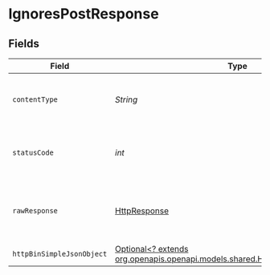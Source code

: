 # IgnoresPostResponse


## Fields

| Field                                                                                                                            | Type                                                                                                                             | Required                                                                                                                         | Description                                                                                                                      |
| -------------------------------------------------------------------------------------------------------------------------------- | -------------------------------------------------------------------------------------------------------------------------------- | -------------------------------------------------------------------------------------------------------------------------------- | -------------------------------------------------------------------------------------------------------------------------------- |
| `contentType`                                                                                                                    | *String*                                                                                                                         | :heavy_check_mark:                                                                                                               | HTTP response content type for this operation                                                                                    |
| `statusCode`                                                                                                                     | *int*                                                                                                                            | :heavy_check_mark:                                                                                                               | HTTP response status code for this operation                                                                                     |
| `rawResponse`                                                                                                                    | [HttpResponse<InputStream>](https://docs.oracle.com/en/java/javase/11/docs/api/java.net.http/java/net/http/HttpResponse.html)    | :heavy_check_mark:                                                                                                               | Raw HTTP response; suitable for custom response parsing                                                                          |
| `httpBinSimpleJsonObject`                                                                                                        | [Optional<? extends org.openapis.openapi.models.shared.HttpBinSimpleJsonObject>](../../models/shared/HttpBinSimpleJsonObject.md) | :heavy_minus_sign:                                                                                                               | OK                                                                                                                               |